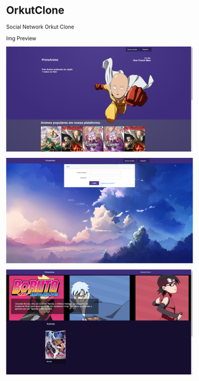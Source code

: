 # OrkutClone
Social Network Orkut Clone

Img Preview

![alt text](https://raw.githubusercontent.com/kaway404/PrimeAnime/master/apresentar/1.png)

![alt text](https://raw.githubusercontent.com/kaway404/PrimeAnime/master/apresentar/2.png)

![alt text](https://raw.githubusercontent.com/kaway404/PrimeAnime/master/apresentar/3.png)